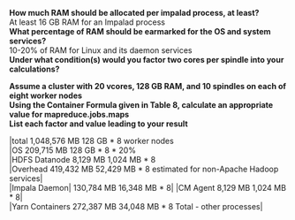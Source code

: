<strong>How much RAM should be allocated per impalad process, at least?</strong>  
At least 16 GB RAM for an Impalad process  
<strong>What percentage of RAM should be earmarked for the OS and system services?</strong>  
10-20% of RAM for Linux and its daemon services  
<strong>Under what condition(s) would you factor two cores per spindle into your calculations?</strong>  

<strong>Assume a cluster with 20 vcores, 128 GB RAM, and 10 spindles on each of eight worker nodes</strong>  
<strong>Using the Container Formula given in Table 8, calculate an appropriate value for mapreduce.jobs.maps</strong>  
<strong>List each factor and value leading to your result</strong>  



|total            1,048,576 MB      128 GB * 8 worker nodes  
|OS                 209,715 MB      128 GB * 8 * 20%  
|HDFS Datanode        8,129 MB    1,024 MB * 8  
|Overhead           419,432 MB   52,429 MB * 8 estimated for non-Apache Hadoop services|  
|Impala Daemon|      130,784 MB   16,348 MB * 8|
|CM Agent             8,129 MB    1,024 MB * 8|  
|Yarn Containers    272,387 MB   34,048 MB * 8 Total - other processes|  

